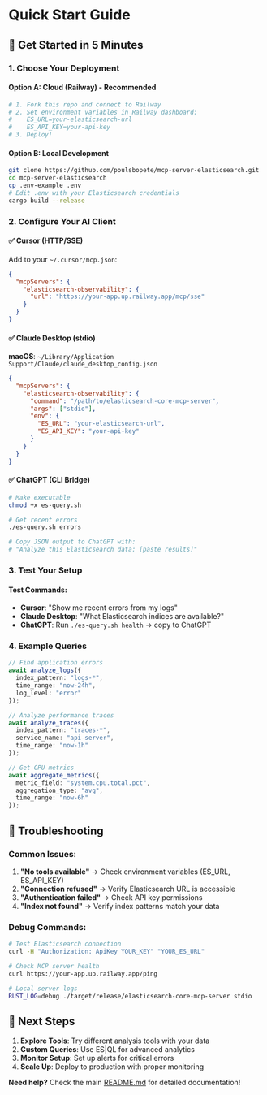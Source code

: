 # Quick Start Guide

## 🚀 Get Started in 5 Minutes

### 1. **Choose Your Deployment**

#### Option A: Cloud (Railway) - Recommended
```bash
# 1. Fork this repo and connect to Railway
# 2. Set environment variables in Railway dashboard:
#    ES_URL=your-elasticsearch-url
#    ES_API_KEY=your-api-key
# 3. Deploy!
```

#### Option B: Local Development
```bash
git clone https://github.com/poulsbopete/mcp-server-elasticsearch.git
cd mcp-server-elasticsearch
cp .env-example .env
# Edit .env with your Elasticsearch credentials
cargo build --release
```

### 2. **Configure Your AI Client**

#### ✅ **Cursor** (HTTP/SSE)
Add to your `~/.cursor/mcp.json`:
```json
{
  "mcpServers": {
    "elasticsearch-observability": {
      "url": "https://your-app.up.railway.app/mcp/sse"
    }
  }
}
```

#### ✅ **Claude Desktop** (stdio)
**macOS**: `~/Library/Application Support/Claude/claude_desktop_config.json`
```json
{
  "mcpServers": {
    "elasticsearch-observability": {
      "command": "/path/to/elasticsearch-core-mcp-server",
      "args": ["stdio"],
      "env": {
        "ES_URL": "your-elasticsearch-url",
        "ES_API_KEY": "your-api-key"
      }
    }
  }
}
```

#### ✅ **ChatGPT** (CLI Bridge)
```bash
# Make executable
chmod +x es-query.sh

# Get recent errors
./es-query.sh errors

# Copy JSON output to ChatGPT with:
# "Analyze this Elasticsearch data: [paste results]"
```

### 3. **Test Your Setup**

#### Test Commands:
- **Cursor**: "Show me recent errors from my logs"
- **Claude Desktop**: "What Elasticsearch indices are available?"  
- **ChatGPT**: Run `./es-query.sh health` → copy to ChatGPT

### 4. **Example Queries**

```typescript
// Find application errors
await analyze_logs({
  index_pattern: "logs-*",
  time_range: "now-24h",
  log_level: "error"
});

// Analyze performance traces  
await analyze_traces({
  index_pattern: "traces-*", 
  service_name: "api-server",
  time_range: "now-1h"
});

// Get CPU metrics
await aggregate_metrics({
  metric_field: "system.cpu.total.pct",
  aggregation_type: "avg",
  time_range: "now-6h"
});
```

## 🔧 Troubleshooting

### **Common Issues:**

1. **"No tools available"** → Check environment variables (ES_URL, ES_API_KEY)
2. **"Connection refused"** → Verify Elasticsearch URL is accessible
3. **"Authentication failed"** → Check API key permissions
4. **"Index not found"** → Verify index patterns match your data

### **Debug Commands:**
```bash
# Test Elasticsearch connection
curl -H "Authorization: ApiKey YOUR_KEY" "YOUR_ES_URL"

# Check MCP server health
curl https://your-app.up.railway.app/ping

# Local server logs
RUST_LOG=debug ./target/release/elasticsearch-core-mcp-server stdio
```

## 🎯 Next Steps

1. **Explore Tools**: Try different analysis tools with your data
2. **Custom Queries**: Use ES|QL for advanced analytics
3. **Monitor Setup**: Set up alerts for critical errors
4. **Scale Up**: Deploy to production with proper monitoring

**Need help?** Check the main [README.md](README.md) for detailed documentation!